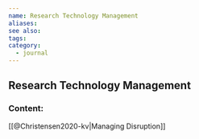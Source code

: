 ```yaml
---
name: Research Technology Management
aliases:
see also:
tags:
category:
  - journal
---
```


## Research Technology Management

### Content:
[[@Christensen2020-kv|Managing Disruption]]